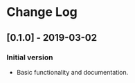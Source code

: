 # Change Log

## [0.1.0] - 2019-03-02
### Initial version
- Basic functionality and documentation.

